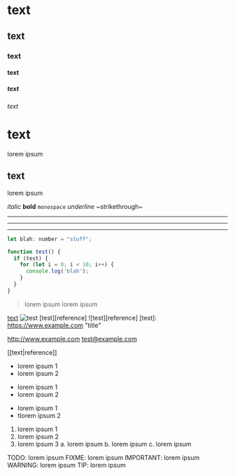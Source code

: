 # text
## text
### text
#### text
##### text
###### text


text
====
lorem ipsum


text
----
lorem ipsum

*italic*
**bold**
`monospace`
_underline_
~strikethrough~

---
***
___


```javascript
let blah: number = "stuff";

function test() {
  if (test) {
    for (let i = 0; i < 10; i++) {
      console.log('blah');
    }
  }
}
```

> lorem ipsum
> lorem ipsum


[text](link)
![test](link)
[test][reference]
![test][reference]
[test]: https://www.example.com "title"

http://www.example.com
test@example.com

[[text|reference]]

<!-- comment block -->

<!--
comment block
-->

* lorem ipsum 1
* lorem ipsum 2

- lorem ipsum 1
- lorem ipsum 2

+ lorem ipsum 1
+ tlorem ipsum 2

1. lorem ipsum 1
2. lorem ipsum 2
3. lorem ipsum 3
	a. lorem ipsum
	b. lorem ipsum
	c. lorem ipsum


TODO: lorem ipsum
FIXME: lorem ipsum
IMPORTANT: lorem ipsum
WARNING: lorem ipsum
TIP: lorem ipsum
